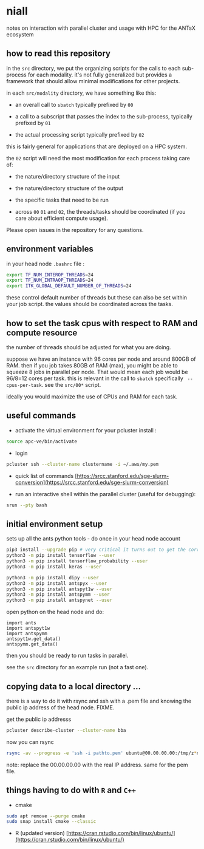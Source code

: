 # niall

notes on interaction with parallel cluster and usage with HPC for the ANTsX ecosystem

## how to read this repository

in the `src` directory, we put the organizing scripts for the calls to
each sub-process for each modality.  it's not fully generalized but provides a
framework that should allow minimal modifications for other projects.

in each `src/modality` directory, we have something like this:

* an overall call to `sbatch` typically prefixed by `00`

* a call to a subscript that passes the index to the sub-process, typically prefixed by `01`

* the actual processing script typically prefixed by `02`

this is fairly general for applications that are deployed on a HPC system.

the `02` script will need the most modification for each process taking care of:

* the nature/directory structure of the input

* the nature/directory structure of the output

* the specific tasks that need to be run

* across `00` `01` and `02`, the threads/tasks should be coordinated (if you
  care about efficient compute usage).

Please open issues in the repository for any questions.

## environment variables

in your head node `.bashrc` file :

```sh
export TF_NUM_INTEROP_THREADS=24
export TF_NUM_INTRAOP_THREADS=24
export ITK_GLOBAL_DEFAULT_NUMBER_OF_THREADS=24
```

these control default number of threads but these can also be set within your
job script.  the values should be coordinated across the tasks.

## how to set the task cpus with respect to RAM and compute resource

the number of threads should be adjusted for what you are doing.

suppose we have an instance with 96 cores per node and around 800GB of
RAM.  then if you job takes 80GB of RAM (max), you might be able to squeeze
8 jobs in parallel per node.  That would mean each job would be 96/8=12 cores
per task.   this is relevant in the call to `sbatch` specifically ` --cpus-per-task`.
see the `src/00*` script.

ideally you would maximize the use of CPUs and RAM for each task.

## useful commands

* activate the virtual environment for your pcluster install :

```sh
source apc-ve/bin/activate
```

* login

```sh
pcluster ssh --cluster-name clustername -i ~/.aws/my.pem
```

* quick list of commands [https://srcc.stanford.edu/sge-slurm-conversion](https://srcc.stanford.edu/sge-slurm-conversion)

* run an interactive shell within the parallel cluster (useful for debugging):

```sh
srun --pty bash
```


## initial environment setup

sets up all the ants python tools - do once in your head node account

```sh
pip3 install --upgrade pip # very critical it turns out to get the correct tf
python3 -m pip install tensorflow --user
python3 -m pip install tensorflow_probability --user
python3 -m pip install keras --user

python3 -m pip install dipy --user
python3 -m pip install antspyx --user
python3 -m pip install antspyt1w --user
python3 -m pip install antspymm --user
python3 -m pip install antspynet --user
```

open python on the head node and do:

```python3
import ants
import antspyt1w
import antspymm
antspyt1w.get_data()
antspymm.get_data()
```

then you should be ready to run tasks in parallel.  

see the `src` directory for an example run (not a fast one).


## copying data to a local directory ...

there is a way to do it with rsync and ssh with a .pem file and
knowing the public ip address of the head node.   FIXME.

get the public ip addresss

```sh
pcluster describe-cluster --cluster-name bba
```

now you can rsync

```sh
rsync -av --progress -e 'ssh -i pathto.pem' ubuntu@00.00.00.00:/tmp/z*nii.gz /tmp
```

note: replace the 00.00.00.00 with the real IP address. same for the pem file.


## things having to do with `R` and `C++`

* cmake

```sh
sudo apt remove --purge cmake
sudo snap install cmake --classic
```

* R (updated version) [https://cran.rstudio.com/bin/linux/ubuntu/](https://cran.rstudio.com/bin/linux/ubuntu/)
